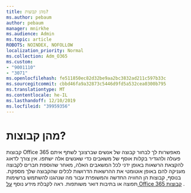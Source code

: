 ```yaml
---
title: מהן קבוצות?
ms.author: pebaum
author: pebaum
manager: mnirkhe
ms.audience: Admin
ms.topic: article
ROBOTS: NOINDEX, NOFOLLOW
localization_priority: Normal
ms.collection: Adm_O365
ms.custom:
- "9001110"
- "3071"
ms.openlocfilehash: fe511850ec82d32be9aa2bc3832ad211c597b33c
ms.sourcegitcommit: cbbd46fa9a32873c5446d9fd5a532cea0300b795
ms.translationtype: MT
ms.contentlocale: he-IL
ms.lasthandoff: 12/10/2019
ms.locfileid: "39959356"
---
```

# <a name="what-are-groups"></a>מהן קבוצות?

קבוצות Office 365 מאפשרות לך לבחור קבוצה של אנשים שברצונך לשתף איתם פעולה ולהגדיר בקלות אוסף של משאבים כדי שאנשים אלה ישתפו. אין צורך לדאוג להקצאת הרשאות באופן ידני לכל המשאבים האלה, מאחר שהוספת חברים לקבוצה מעניקה להם באופן אוטומטי את ההרשאות הדרושות לכלים שהקבוצה שלך מספקת. בנוסף, קבוצות הן החוויה החדשה והמשופרת עבור מה שנהגנו להשתמש ברשימות תפוצה או בתיבות דואר משותפות.  ראה לקבלת מידע נוסף [על Office 365 קבוצות](https://support.office.com/article/b565caa1-5c40-40ef-9915-60fdb2d97fa2) . 